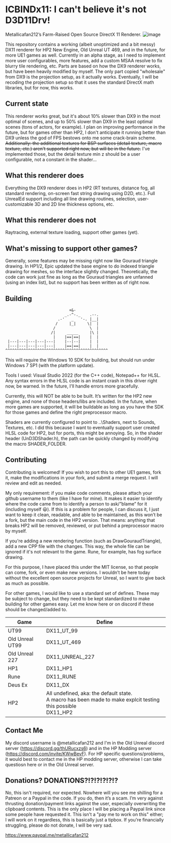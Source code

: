 # ICBINDx11: I can't believe it's not D3D11Drv!
Metallicafan212’s Farm-Raised Open Source DirectX 11 Renderer.
![image](https://github.com/metallicafan212/D3D11Drv/assets/5996243/787208bd-fe10-4f51-a7e6-675cc8a5fc3c)


This repository contains a working (albeit unoptimized and a bit messy) DX11 renderer for HP2 New Engine, Old Unreal UT 469, and in the future, for more UE1 games as well.
Currently in an alpha stage, as I need to implement more user configurables, more features, add a custom MSAA resolve to fix blurry tile rendering, etc.
Parts are based on how the DX9 renderer works, but have been heavily modified by myself. The only part copied "wholesale" from DX9 is the projection setup, as it actually works.
Eventually, I will be recoding the projection setup so that it uses the standard DirectX math libraries, but for now, this works.

## Current state
This renderer works great, but it's about 10% slower than DX9 in the most optimal of scenes, and up to 50% slower than DX9 in the least optimal scenes (tons of actors, for example).
I plan on improving performance in the future, but for games other than HP2, I don't anticipate it running better than DX9 unless the god of FPS bestows onto me some crack-brain scheme.
~~Additionally: the additional textures for BSP surfaces (detail texture, macro texture, etc.) aren't supported right now, but will be in the future.~~ I've implemented those, but the detail texture min z should be a user configurable, not a constant in the shader...

## What this renderer does
Everything the DX9 renderer does in HP2 (RT textures, distance fog, all standard rendering, on-screen fast string drawing using D2D, etc.).
Full UnrealEd support including all line drawing routines, selection, user-customizable 3D and 2D line thickness options, etc.

## What this renderer does not
Raytracing, external texture loading, support other games (yet).

## What's missing to support other games?
Generally, some features may be missing right now like Gouraud triangle drawing. In HP1/2, Epic updated the base engine to do indexed triangle drawing for meshes, so the interface slightly changed.
Theoretically, the code can work just fine as long as the Gouraud triangles are unfanned (using an index list), but no support has been written as of right now.

## Building
```
                            +&-
                          _.-^-._    .--.
                       .-'   _   '-. |__|
                      /     |_|     \|  |
                     /               \  |
                    /|     _____     |\ |
                     |    |==|==|    |  |
 |---|---|---|---|---|    |--|--|    |  |
 |---|---|---|---|---|    |==|==|    |  |
^^^^^^^^^^^^^^^^^^^^^^^^^^^^^^^^^^^^^^^^^^^^^
```
This will require the Windows 10 SDK for building, but should run under Windows 7 SP1 (with the platform update).

Tools I used: Visual Studio 2022 (for the C++ code), Notepad++ for HLSL. Any syntax errors in the HLSL code is an instant crash in this driver right now, be warned. In the future, I'll handle errors more gracefully.

Currently, this will NOT be able to be built. It’s written for the HP2 new engine, and none of those headers/libs are included. In the future, when more games are supported, it will be buildable as long as you have the SDK for those games and define the right preprocessor macro.

Shaders are currently configured to point to ..\Shaders, next to Sounds, Textures, etc. I did this because I want to eventually support user created HLSL code for HP2, but for ports, this might be annoying. So, in the shader header (UnD3DShader.h), the path can be quickly changed by modifying the macro SHADER_FOLDER.

## Contributing
Contributing is welcomed! If you wish to port this to other UE1 games, fork it, make the modifications in your fork, and submit a merge request. I will review and edit as needed.

My only requirement: if you make code comments, please attach your github username to them (like I have for mine). It makes it easier to identify where the code came from to identify a person to ask/”blame” for it (including myself 😃). If this is a problem for people, I can discuss it, I just want to keep it clean, readable, and able to be maintained, as this won’t be a fork, but the main code in the HP2 version. That means: anything that breaks HP2 will be removed, reviewed, or put behind a preprocessor macro by myself.

If you're adding a new rendering function (such as DrawGouraudTriangle), add a new CPP file with the changes. This way, the whole file can be ignored if it's not relevant to the game. Rune, for example, has fog surface drawing.

For this purpose, I have placed this under the MIT license, so that people can come, fork, or even make new versions. I wouldn’t be here today without the excellent open source projects for Unreal, so I want to give back as much as possible.

For other games, I would like to use a standard set of defines. These may be subject to change, but they need to be kept standardized to make building for other games easy.
Let me know here or on discord if these should be changed/added to. 

| Game | Define |
| ---- | ------ |
| UT99 | DX11_UT_99 |
| Old Unreal UT99 | DX11_UT_469 |
| Old Unreal 227 | DX11_UNREAL_227 |
| HP1 | DX11_HP1 |
| Rune | DX11_RUNE |
| Deus Ex | DX11_DX |
| HP2 | All undefined, aka: the default state. <br />A macro has been made to make explcit testing this possible <br />DX11_HP2 |

## Contact Me
My discord username is @metallicafan212 and I'm in the Old Unreal discord server (https://discord.gg/thURucxzs6) and in the HP Modding server (https://discord.com/invite/KWwBevF). For HP specific questions/problems, it would best to contact me in the HP modding server, otherwise I can take questiosn here or in the Old Unreal server.

## Donations? DONATIONS?!?!?!?!?!?
No, this isn't required, nor expected. Nowhere will you see me shilling for a Patreon or a Paypal in the code. If you do, then it’s a scam. I’m very against thrusting donation/payment links against the user, especially overwriting the clipboard contents. This is the only place I will be placing a Paypal link since some people have requested it.
This isn't a "pay me to work on this" either; I will work on it regardless, this is basically just a tipbox. If you're financially struggling, please do not donate, I will be very sad.

https://www.paypal.me/metallicafan212
